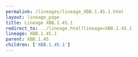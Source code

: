 ```yaml
---
permalink: /lineages/lineage_XBB.1.45.1.html
layout: lineage_page
title: Lineage XBB.1.45.1
redirect_to: ../lineage.html?lineage=XBB.1.45.1
lineage: XBB.1.45.1
parent: XBB.1.45
children: ['XBB.1.45.1']
---
```

